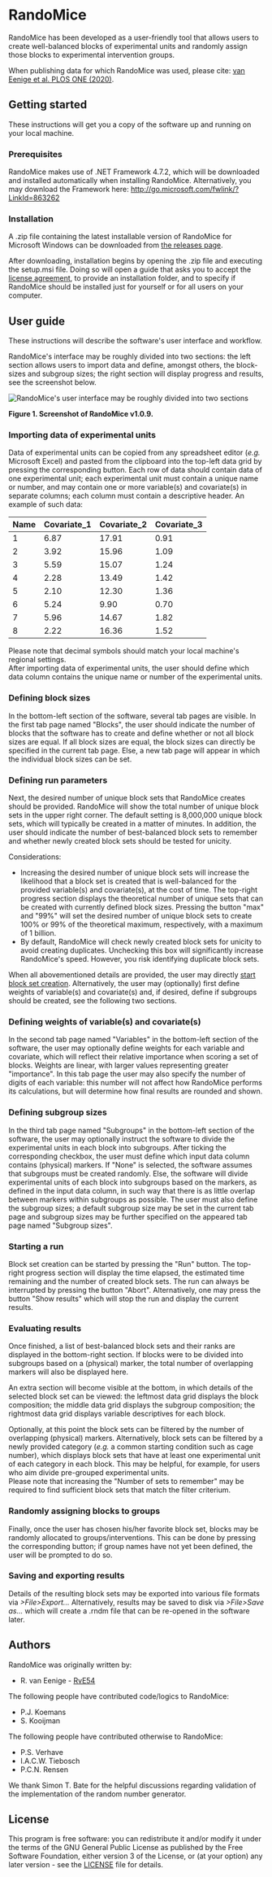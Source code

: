 # RandoMice
RandoMice has been developed as a user-friendly tool that allows users to create well-balanced blocks of experimental units and randomly assign those blocks to experimental intervention groups.

When publishing data for which RandoMice was used, please cite:
[van Eenige et al. PLOS ONE (2020)](https://www.doi.org/10.1371/journal.pone.0237096).

## Getting started
These instructions will get you a copy of the software up and running on your local machine.

### Prerequisites
RandoMice makes use of .NET Framework 4.7.2, which will be downloaded and installed automatically when installing RandoMice. Alternatively, you may download the Framework here: http://go.microsoft.com/fwlink/?LinkId=863262

### Installation
A .zip file containing the latest installable version of RandoMice for Microsoft Windows can be downloaded from [the releases page](https://github.com/RvE54/RandoMice/releases).

After downloading, installation begins by opening the .zip file and executing the setup.msi file. Doing so will open a guide that asks you to accept the [license agreement](./LICENSE), to provide an installation folder, and to specify if RandoMice should be installed just for yourself or for all users on your computer.

## User guide
These instructions will describe the software's user interface and workflow.

RandoMice's interface may be roughly divided into two sections: the left section allows users to import data and define, amongst others, the block-sizes and subgroup sizes; the right section will display progress and results, see the screenshot below.

![RandoMice's user interface may be roughly divided into two sections](/images/Screenshot_UI_v.1.0.9.png "Screenshot of RandoMice v1.0.9")

**Figure 1. Screenshot of RandoMice v1.0.9.**

### Importing data of experimental units
Data of experimental units can be copied from any spreadsheet editor (*e.g.* Microsoft Excel) and pasted from the clipboard into the top-left data grid by pressing the corresponding button. Each row of data should contain data of one experimental unit; each experimental unit must contain a unique name or number, and may contain one or more variable(s) and covariate(s) in separate columns; each column must contain a descriptive header. An example of such data:

Name|Covariate_1|Covariate_2|Covariate_3
---|---|---|---
1|6.87|17.91|0.91
2|3.92|15.96|1.09
3|5.59|15.07|1.24
4|2.28|13.49|1.42
5|2.10|12.30|1.36
6|5.24|9.90|0.70
7|5.96|14.67|1.82
8|2.22|16.36|1.52

Please note that decimal symbols should match your local machine's regional settings.\
After importing data of experimental units, the user should define which data column contains the unique name or number of the experimental units.

### Defining block sizes
In the bottom-left section of the software, several tab pages are visible. In the first tab page named "Blocks", the user should indicate the number of blocks that the software has to create and define whether or not all block sizes are equal. If all block sizes are equal, the block sizes can directly be specified in the current tab page. Else, a new tab page will appear in which the individual block sizes can be set.

### Defining run parameters
Next, the desired number of unique block sets that RandoMice creates should be provided. RandoMice will show the total number of unique block sets in the upper right corner. The default setting is 8,000,000 unique block sets, which will typically be created in a matter of minutes. In addition, the user should indicate the number of best-balanced block sets to remember and whether newly created block sets should be tested for unicity.

Considerations:
* Increasing the desired number of unique block sets will increase the likelihood that a block set is created that is well-balanced for the provided variable(s) and covariate(s), at the cost of time. The top-right progress section displays the theoretical number of unique sets that can be created with currently defined block sizes. Pressing the button "max" and "99%" will set the desired number of unique block sets to create 100% or 99% of the theoretical maximum, respectively, with a maximum of 1 billion.
* By default, RandoMice will check newly created block sets for unicity to avoid creating duplicates. Unchecking this box will significantly increase RandoMice's speed. However, you risk identifying duplicate block sets.

When all abovementioned details are provided, the user may directly [start block set creation](#Starting-a-run). Alternatively, the user may (optionally) first define weights of variable(s) and covariate(s) and, if desired, define if subgroups should be created, see the following two sections.

### Defining weights of variable(s) and covariate(s)
In the second tab page named "Variables" in the bottom-left section of the software, the user may optionally define weights for each variable and covariate, which will reflect their relative importance when scoring a set of blocks. Weights are linear, with larger values representing greater "importance". In this tab page the user may also specify the number of digits of each variable: this number will not affect how RandoMice performs its calculations, but will determine how final results are rounded and shown.

### Defining subgroup sizes
In the third tab page named "Subgroups" in the bottom-left section of the software, the user may optionally instruct the software to divide the experimental units in each block into subgroups. After ticking the corresponding checkbox, the user must define which input data column contains (physical) markers. If "None" is selected, the software assumes that subgroups must be created randomly. Else, the software will divide experimental units of each block into subgroups based on the markers, as defined in the input data column, in such way that there is as little overlap between markers within subgroups as possible. The user must also define the subgroup sizes; a default subgroup size may be set in the current tab page and subgroup sizes may be further specified on the appeared tab page named "Subgroup sizes".

### Starting a run
Block set creation can be started by pressing the "Run" button. The top-right progress section will display the time elapsed, the estimated time remaining and the number of created block sets. The run can always be interrupted by pressing the button "Abort". Alternatively, one may press the button "Show results" which will stop the run and display the current results.

### Evaluating results
Once finished, a list of best-balanced block sets and their ranks are displayed in the bottom-right section. If blocks were to be divided into subgroups based on a (physical) marker, the total number of overlapping markers will also be displayed here.

An extra section will become visible at the bottom, in which details of the selected block set can be viewed: the leftmost data grid displays the block composition; the middle data grid displays the subgroup composition; the rightmost data grid displays variable descriptives for each block.

Optionally, at this point the block sets can be filtered by the number of overlapping (physical) markers. Alternatively, block sets can be filtered by a newly provided category (*e.g.* a common starting condition such as cage number), which displays block sets that have at least one experimental unit of each category in each block. This may be helpful, for example, for users who aim divide pre-grouped experimental units.\
Please note that increasing the "Number of sets to remember" may be required to find sufficient block sets that match the filter criterium.

### Randomly assigning blocks to groups
Finally, once the user has chosen his/her favorite block set, blocks may be randomly allocated to groups/interventions. This can be done by pressing the corresponding button; if group names have not yet been defined, the user will be prompted to do so.

### Saving and exporting results
Details of the resulting block sets may be exported into various file formats via *>File>Export...*
Alternatively, results may be saved to disk via *>File>Save as...* which will create a .rndm file that can be re-opened in the software later.

## Authors
RandoMice was originally written by:
* R. van Eenige - [RvE54](https://github.com/RvE54)

The following people have contributed code/logics to RandoMice:
* P.J. Koemans
* S. Kooijman

The following people have contributed otherwise to RandoMice:
* P.S. Verhave
* I.A.C.W. Tiebosch
* P.C.N. Rensen

We thank Simon T. Bate for the helpful discussions regarding validation of the implementation of the random number generator.

## License
This program is free software: you can redistribute it and/or modify it under the terms of the GNU General Public License as published by the Free Software Foundation, either version 3 of the License, or (at your option) any later version - see the [LICENSE](./LICENSE) file for details.